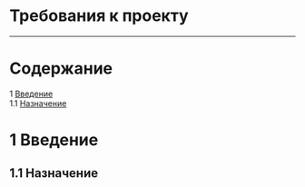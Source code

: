 # Требования к проекту
---

# Содержание
1 [Введение](#intro)  
1.1 [Назначение](#appointment)  

<a name="intro"/>

# 1 Введение

<a name="appointment"/>

## 1.1 Назначение
